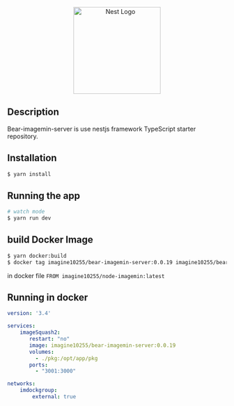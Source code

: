 <p align="center">
  <a href="http://nestjs.com/" target="blank"><img src="https://nestjs.com/img/logo-small.svg" width="200" alt="Nest Logo" /></a>
</p>

[circleci-image]: https://img.shields.io/circleci/build/github/nestjs/nest/master?token=abc123def456
[circleci-url]: https://circleci.com/gh/nestjs/nest

## Description

Bear-imagemin-server is use nestjs framework TypeScript starter repository.

## Installation

```bash
$ yarn install
```

## Running the app

```bash
# watch mode
$ yarn run dev
```


## build Docker Image

```bash
$ yarn docker:build
$ docker tag imagine10255/bear-imagemin-server:0.0.19 imagine10255/bear-imagemin-server:latest
```

in docker file `FROM imagine10255/node-imagemin:latest`



## Running in docker

```yaml
version: '3.4'

services:
    imageSquash2:
       restart: "no"
       image: imagine10255/bear-imagemin-server:0.0.19
       volumes:
         - ./pkg:/opt/app/pkg
       ports:
         - "3001:3000"

networks:
    imdockgroup:
        external: true
```

